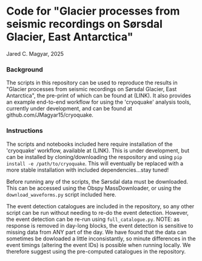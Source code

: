 # Code for "Glacier processes from seismic recordings on Sørsdal Glacier, East Antarctica"
Jared C. Magyar, 2025

### Background

The scripts in this repository can be used to reproduce the results in "Glacier processes from seismic recordings on Sørsdal Glacier, East Antarctica", the pre-print of which can be found at (LINK). It also provides an example end-to-end workflow for using the 'cryoquake' analysis tools, currently under development, and can be found at github.com/JMagyar15/cryoquake.

### Instructions

The scripts and notebooks included here require installation of the 'cryoquake' workflow, available at (LINK). This is under development, but can be installed by cloning/downloading the respository and using ``pip install -e /path/to/cryoquake``. This will eventually be replaced with a more stable installation with included dependencies...stay tuned!

Before running any of the scripts, the Sørsdal data must be downloaded. This can be accessed using the Obspy MassDownloader, or using the ``download_waveforms.py`` script included here. 

The event detection catalogues are included in the repository, so any other script can be run without needing to re-do the event detection. However, the event detection can be re-run using ``full_catalogue.py``. NOTE: as response is removed in day-long blocks, the event detection is sensitive to missing data from ANY part of the day. We have found that the data can sometimes be dowloaded a little inconsistantly, so minute differences in the event timings (altering the event IDs) is possible when running locally. We therefore suggest using the pre-computed catalogues in the repository.

